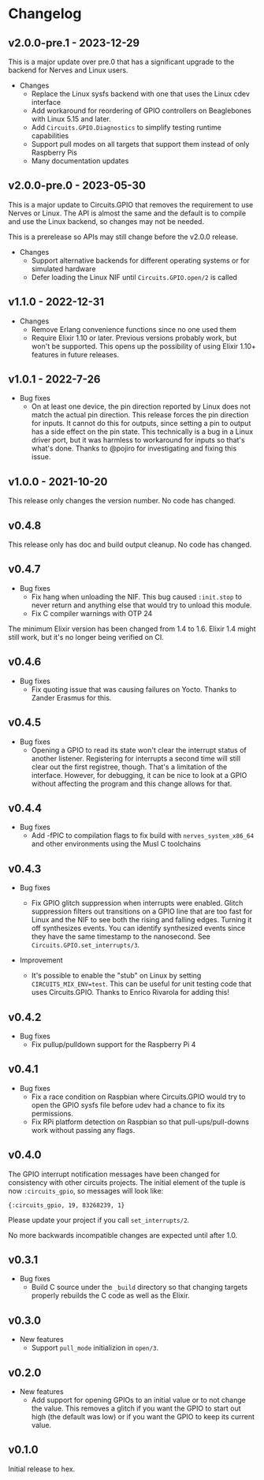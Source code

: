 # Changelog

## v2.0.0-pre.1 - 2023-12-29

This is a major update over pre.0 that has a significant upgrade to the backend
for Nerves and Linux users.

* Changes
  * Replace the Linux sysfs backend with one that uses the Linux cdev interface
  * Add workaround for reordering of GPIO controllers on Beaglebones with Linux
    5.15 and later.
  * Add `Circuits.GPIO.Diagnostics` to simplify testing runtime capabilities
  * Support pull modes on all targets that support them instead of only
    Raspberry Pis
  * Many documentation updates

## v2.0.0-pre.0 - 2023-05-30

This is a major update to Circuits.GPIO that removes the requirement to use
Nerves or Linux. The API is almost the same and the default is to compile and
use the Linux backend, so changes may not be needed.

This is a prerelease so APIs may still change before the v2.0.0 release.

* Changes
  * Support alternative backends for different operating systems or for
    simulated hardware
  * Defer loading the Linux NIF until `Circuits.GPIO.open/2` is called

## v1.1.0 - 2022-12-31

* Changes
  * Remove Erlang convenience functions since no one used them
  * Require Elixir 1.10 or later. Previous versions probably work, but won't be
    supported. This opens up the possibility of using Elixir 1.10+ features in
    future releases.

## v1.0.1 - 2022-7-26

* Bug fixes
  * On at least one device, the pin direction reported by Linux does not match
    the actual pin direction. This release forces the pin direction for inputs.
    It cannot do this for outputs, since setting a pin to output has a side
    effect on the pin state. This technically is a bug in a Linux driver port,
    but it was harmless to workaround for inputs so that's what's done. Thanks
    to @pojiro for investigating and fixing this issue.

## v1.0.0 - 2021-10-20

This release only changes the version number. No code has changed.

## v0.4.8

This release only has doc and build output cleanup. No code has changed.

## v0.4.7

* Bug fixes
  * Fix hang when unloading the NIF. This bug caused `:init.stop` to never
    return and anything else that would try to unload this module.
  * Fix C compiler warnings with OTP 24

The minimum Elixir version has been changed from 1.4 to 1.6. Elixir 1.4 might
still work, but it's no longer being verified on CI.

## v0.4.6

* Bug fixes
  * Fix quoting issue that was causing failures on Yocto. Thanks to Zander
    Erasmus for this.

## v0.4.5

* Bug fixes
  * Opening a GPIO to read its state won't clear the interrupt status of another
    listener. Registering for interrupts a second time will still clear out the
    first registree, though. That's a limitation of the interface. However, for
    debugging, it can be nice to look at a GPIO without affecting the program
    and this change allows for that.

## v0.4.4

* Bug fixes
  * Add -fPIC to compilation flags to fix build with `nerves_system_x86_64` and
    other environments using the Musl C toolchains

## v0.4.3

* Bug fixes
  * Fix GPIO glitch suppression when interrupts were enabled. Glitch suppression
    filters out transitions on a GPIO line that are too fast for Linux and the
    NIF to see both the rising and falling edges. Turning it off synthesizes
    events. You can identify synthesized events since they have the same
    timestamp to the nanosecond. See `Circuits.GPIO.set_interrupts/3`.

* Improvement
  * It's possible to enable the "stub" on Linux by setting
    `CIRCUITS_MIX_ENV=test`. This can be useful for unit testing code that uses
    Circuits.GPIO. Thanks to Enrico Rivarola for adding this!

## v0.4.2

* Bug fixes
  * Fix pullup/pulldown support for the Raspberry Pi 4

## v0.4.1

* Bug fixes
  * Fix a race condition on Raspbian where Circuits.GPIO would try to open the
    GPIO sysfs file before udev had a chance to fix its permissions.
  * Fix RPi platform detection on Raspbian so that pull-ups/pull-downs work
    without passing any flags.

## v0.4.0

The GPIO interrupt notification messages have been changed for consistency with
other circuits projects. The initial element of the tuple is now
`:circuits_gpio`, so messages will look like:

`{:circuits_gpio, 19, 83268239, 1}`

Please update your project if you call `set_interrupts/2`.

No more backwards incompatible changes are expected until after 1.0.

## v0.3.1

* Bug fixes
  * Build C source under the `_build` directory so that changing targets
    properly rebuilds the C code as well as the Elixir.

## v0.3.0

* New features
  * Support `pull_mode` initializion in `open/3`.

## v0.2.0

* New features
  * Add support for opening GPIOs to an initial value or to not change the
    value. This removes a glitch if you want the GPIO to start out high (the
    default was low) or if you want the GPIO to keep its current value.

## v0.1.0

Initial release to hex.
